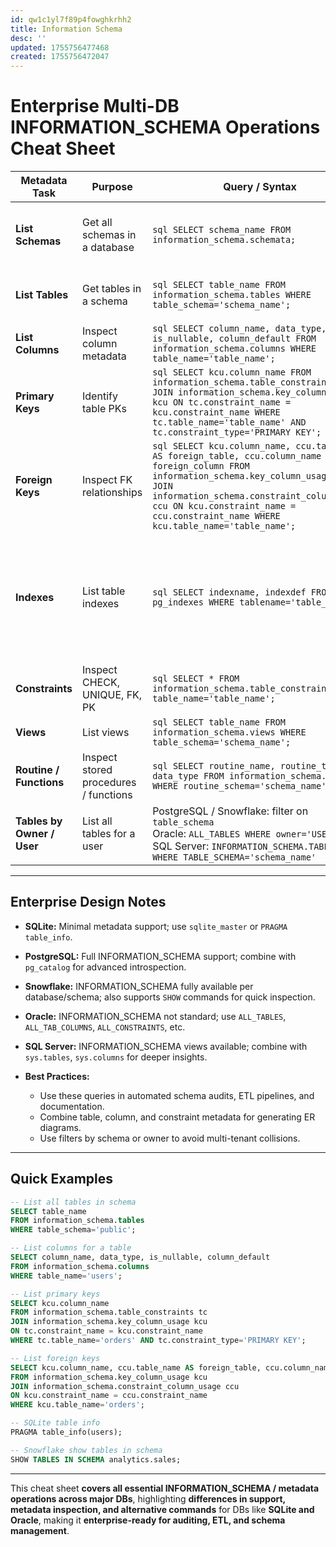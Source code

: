 ```yaml
---
id: qw1c1yl7f89p4fowghkrhh2
title: Information Schema
desc: ''
updated: 1755756477468
created: 1755756472047
---
```


# **Enterprise Multi-DB INFORMATION\_SCHEMA Operations Cheat Sheet**

| Metadata Task              | Purpose                               | Query / Syntax                                                                                                                                                                                                                                                                    | DB Notes / Enterprise Tips                                                                                                                                                                                                         |
| -------------------------- | ------------------------------------- | --------------------------------------------------------------------------------------------------------------------------------------------------------------------------------------------------------------------------------------------------------------------------------- | ---------------------------------------------------------------------------------------------------------------------------------------------------------------------------------------------------------------------------------- |
| **List Schemas**           | Get all schemas in a database         | `sql SELECT schema_name FROM information_schema.schemata;`                                                                                                                                                                                                                        | SQLite: no schemas; database = single namespace. Snowflake: `SHOW SCHEMAS;` Oracle: use `ALL_USERS`.                                                                                                                               |
| **List Tables**            | Get tables in a schema                | `sql SELECT table_name FROM information_schema.tables WHERE table_schema='schema_name';`                                                                                                                                                                                          | SQLite: use `sqlite_master`. PostgreSQL, Oracle, SQL Server: fully supported.                                                                                                                                                      |
| **List Columns**           | Inspect column metadata               | `sql SELECT column_name, data_type, is_nullable, column_default FROM information_schema.columns WHERE table_name='table_name';`                                                                                                                                                   | Enterprise: Use for automated ETL mapping, schema documentation.                                                                                                                                                                   |
| **Primary Keys**           | Identify table PKs                    | `sql SELECT kcu.column_name FROM information_schema.table_constraints tc JOIN information_schema.key_column_usage kcu ON tc.constraint_name = kcu.constraint_name WHERE tc.table_name='table_name' AND tc.constraint_type='PRIMARY KEY';`                                         | Snowflake & PostgreSQL fully supported; SQLite PK info in `PRAGMA table_info(table_name);`.                                                                                                                                        |
| **Foreign Keys**           | Inspect FK relationships              | `sql SELECT kcu.column_name, ccu.table_name AS foreign_table, ccu.column_name AS foreign_column FROM information_schema.key_column_usage kcu JOIN information_schema.constraint_column_usage ccu ON kcu.constraint_name = ccu.constraint_name WHERE kcu.table_name='table_name';` | Useful for dependency tracking and ERD generation.                                                                                                                                                                                 |
| **Indexes**                | List table indexes                    | `sql SELECT indexname, indexdef FROM pg_indexes WHERE tablename='table_name';`                                                                                                                                                                                                    | PostgreSQL only. SQL Server: `SELECT * FROM sys.indexes WHERE object_id = OBJECT_ID('table_name');` Oracle: `SELECT * FROM user_indexes;` Snowflake: `SHOW INDEXES IN TABLE table_name;` SQLite: `PRAGMA index_list(table_name);`. |
| **Constraints**            | Inspect CHECK, UNIQUE, FK, PK         | `sql SELECT * FROM information_schema.table_constraints WHERE table_name='table_name';`                                                                                                                                                                                           | Combine with `key_column_usage` for column-level info.                                                                                                                                                                             |
| **Views**                  | List views                            | `sql SELECT table_name FROM information_schema.views WHERE table_schema='schema_name';`                                                                                                                                                                                           | SQLite: `sqlite_master` WHERE type='view'.                                                                                                                                                                                         |
| **Routine / Functions**    | Inspect stored procedures / functions | `sql SELECT routine_name, routine_type, data_type FROM information_schema.routines WHERE routine_schema='schema_name';`                                                                                                                                                           | Useful for dependency management in enterprise applications.                                                                                                                                                                       |
| **Tables by Owner / User** | List all tables for a user            | PostgreSQL / Snowflake: filter on `table_schema` <br> Oracle: `ALL_TABLES WHERE owner='USERNAME'` <br> SQL Server: `INFORMATION_SCHEMA.TABLES WHERE TABLE_SCHEMA='schema_name'`                                                                                                   | Helpful for security audits.                                                                                                                                                                                                       |

---

## **Enterprise Design Notes**

* **SQLite:** Minimal metadata support; use `sqlite_master` or `PRAGMA table_info`.
* **PostgreSQL:** Full INFORMATION\_SCHEMA support; combine with `pg_catalog` for advanced introspection.
* **Snowflake:** INFORMATION\_SCHEMA fully available per database/schema; also supports `SHOW` commands for quick inspection.
* **Oracle:** INFORMATION\_SCHEMA not standard; use `ALL_TABLES`, `ALL_TAB_COLUMNS`, `ALL_CONSTRAINTS`, etc.
* **SQL Server:** INFORMATION\_SCHEMA views available; combine with `sys.tables`, `sys.columns` for deeper insights.
* **Best Practices:**

  * Use these queries in automated schema audits, ETL pipelines, and documentation.
  * Combine table, column, and constraint metadata for generating ER diagrams.
  * Use filters by schema or owner to avoid multi-tenant collisions.

---

## **Quick Examples**

```sql
-- List all tables in schema
SELECT table_name
FROM information_schema.tables
WHERE table_schema='public';

-- List columns for a table
SELECT column_name, data_type, is_nullable, column_default
FROM information_schema.columns
WHERE table_name='users';

-- List primary keys
SELECT kcu.column_name
FROM information_schema.table_constraints tc
JOIN information_schema.key_column_usage kcu
ON tc.constraint_name = kcu.constraint_name
WHERE tc.table_name='orders' AND tc.constraint_type='PRIMARY KEY';

-- List foreign keys
SELECT kcu.column_name, ccu.table_name AS foreign_table, ccu.column_name AS foreign_column
FROM information_schema.key_column_usage kcu
JOIN information_schema.constraint_column_usage ccu
ON kcu.constraint_name = ccu.constraint_name
WHERE kcu.table_name='orders';

-- SQLite table info
PRAGMA table_info(users);

-- Snowflake show tables in schema
SHOW TABLES IN SCHEMA analytics.sales;
```

---

This cheat sheet **covers all essential INFORMATION\_SCHEMA / metadata operations across major DBs**, highlighting **differences in support, metadata inspection, and alternative commands** for DBs like **SQLite and Oracle**, making it **enterprise-ready for auditing, ETL, and schema management**.
